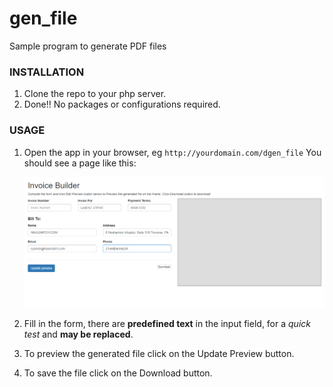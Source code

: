 # gen_file
Sample program to generate PDF files

### INSTALLATION

1. Clone the repo to your php server.
2. Done!! No packages or configurations required.

### USAGE

1. Open the app in your browser, eg `http://yourdomain.com/dgen_file`
    You should see a page like this:
    
    ![alt text][home]

  [home]: https://github.com/dumisanigegana/gen_file/blob/master/img.PNG "HOME SCREEN"

2. Fill in the form, there are **predefined text** in the input field, for a *quick test* and **may be replaced**.

3. To preview the generated file click on the Update Preview button.
4. To save the file click on the Download button.
